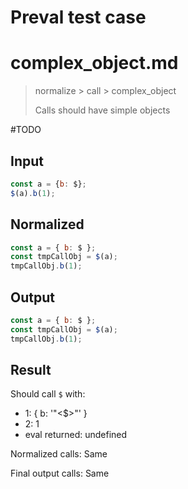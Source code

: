 # Preval test case

# complex_object.md

> normalize > call > complex_object
>
> Calls should have simple objects

#TODO

## Input

`````js filename=intro
const a = {b: $};
$(a).b(1);
`````

## Normalized

`````js filename=intro
const a = { b: $ };
const tmpCallObj = $(a);
tmpCallObj.b(1);
`````

## Output

`````js filename=intro
const a = { b: $ };
const tmpCallObj = $(a);
tmpCallObj.b(1);
`````

## Result

Should call `$` with:
 - 1: { b: '"<$>"' }
 - 2: 1
 - eval returned: undefined

Normalized calls: Same

Final output calls: Same
